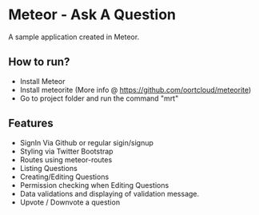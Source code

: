 Meteor - Ask A Question
=====================

A sample application created in Meteor.

How to run?
---------------------

- Install Meteor
- Install meteorite (More info @ https://github.com/oortcloud/meteorite)
- Go to project folder and run the command "mrt"

Features
---------------------

* SignIn Via Github or regular sigin/signup
* Styling via Twitter Bootstrap
* Routes using meteor-routes
* Listing Questions
* Creating/Editing Questions
* Permission checking when Editing Questions
* Data validations and displaying of validation message.
* Upvote / Downvote a question
